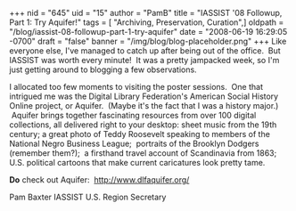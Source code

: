 +++
nid = "645"
uid = "15"
author = "PamB"
title = "IASSIST '08 Followup, Part 1:  Try Aquifer!"
tags = [ "Archiving, Preservation, Curation",]
oldpath = "/blog/iassist-08-followup-part-1-try-aquifer"
date = "2008-06-19 16:29:05 -0700"
draft = "false"
banner = "/img/blog/blog-placeholder.png"
+++
Like everyone else, I've managed to catch up after being out of the
office.  But IASSIST was worth every minute!  It was a pretty jampacked
week, so I'm just getting around to blogging a few observations.

I allocated too few moments to visiting the poster sessions.  One that
intrigued me was the Digital Library Federation's American Social
History Online project, or Aquifer.  (Maybe it's the fact that I was a
history major.)  Aquifer brings together fascinating resources from over
100 digital collections, all delivered right to your desktop: sheet
music from the 19th century; a great photo of Teddy Roosevelt speaking
to members of the National Negro Business League;  portraits of the
Brooklyn Dodgers (remember them?);  a firsthand travel account of
Scandinavia from 1863; U.S. political cartoons that make current
caricatures look pretty tame.

**Do** check out Aquifer:  <http://www.dlfaquifer.org/>

Pam Baxter IASSIST U.S. Region Secretary
